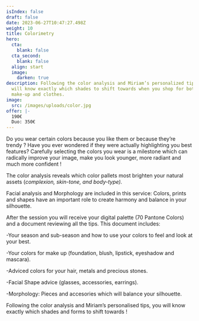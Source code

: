 ```yaml
---
isIndex: false
draft: false
date: 2023-06-27T10:47:27.498Z
weight: 10
title: Colorimetry
hero:
  cta:
    blank: false
  cta_second:
    blank: false
  align: start
  image:
    darken: true
description: Following the color analysis and Miriam’s personalized tips, you
  will know exactly which shades to shift towards when you shop for both your
  make-up and clothes.
image:
  src: /images/uploads/color.jpg
offer: |-
  190€
  Duo: 350€
---
```

Do you wear certain colors because you like them or because they’re trendy ? Have you ever wondered if they were actually highlighting you best features? Carefully selecting the colors you wear is a milestone which can radically improve your image, make you look younger, more radiant and much more confident !

The color analysis reveals which color pallets most brighten your natural assets (*complexion, skin-tone, and body-type).*



Facial analysis and Morphology are included in this service: Colors, prints and shapes have an important role to create harmony and balance in your silhouette.

After the session you will receive your digital palette (70 Pantone Colors) and a document reviewing all the tips.  This document includes:

\-Your season and sub-season and how to use your colors to feel and look at your best.

\-Your colors for make up (foundation, blush, lipstick, eyeshadow and mascara).

\-Adviced colors for your hair, metals and precious stones.

\-Facial Shape advice (glasses, accessories, earrings).

\-Morphology: Pieces and accesories which will balance your silhouette.



Following the color analysis and Miriam’s personalised tips, you will know exactly which shades and forms to shift towards !
